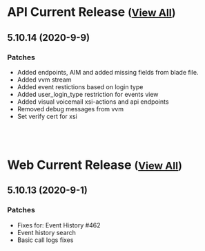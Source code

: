 
# API Current Release <small>([View All](/API.md))</small>
## 5.10.14 (2020-9-9)
### Patches 

- Added endpoints, AIM and added missing fields from blade file.
- Added vvm stream
- Added event restictions based on login type
- Added user_login_type restriction for events view
- Added visual voicemail xsi-actions and api endpoints
- Removed debug messages from vvm
- Set verify cert for xsi

<br><br>
# Web Current Release <small>([View All](/Web.md))</small>
## 5.10.13 (2020-9-1)
### Patches 

- Fixes for: Event History #462
- Event history search
- Basic call logs fixes

  